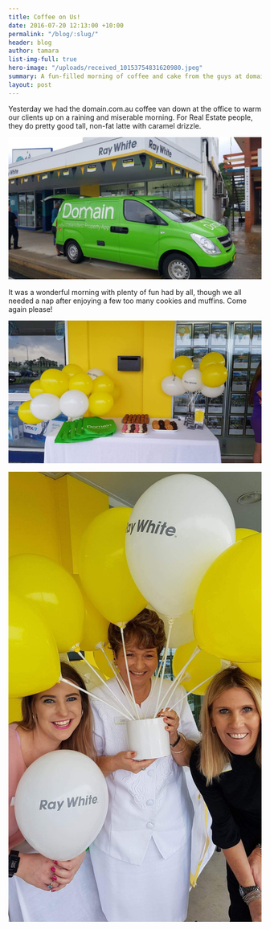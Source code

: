 ```yaml
---
title: Coffee on Us!
date: 2016-07-20 12:13:00 +10:00
permalink: "/blog/:slug/"
header: blog
author: tamara
list-img-full: true
hero-image: "/uploads/received_10153754831620980.jpeg"
summary: A fun-filled morning of coffee and cake from the guys at domain.com.au
layout: post
---
```


Yesterday we had the domain.com.au coffee van down at the office to warm our clients up on a raining and miserable morning. For Real Estate people, they do pretty good tall, non-fat latte with caramel drizzle.

![received_10153754831680980.jpeg](/uploads/received_10153754831680980.jpeg)

It was a wonderful morning with plenty of fun had by all, though we all needed a nap after enjoying a few too many cookies and muffins. Come again please!

![received_10153754558485980.jpeg](/uploads/received_10153754558485980.jpeg)

![received_10153754830730980-eec05a.jpeg](/uploads/received_10153754830730980-eec05a.jpeg)
